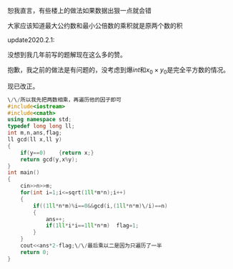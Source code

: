 恕我直言，有些楼上的做法如果数据出狠一点就会错

大家应该知道最大公约数和最小公倍数的乘积就是原两个数的积

update2020.2.1:

没想到我几年前写的题解现在这么多的赞。


抱歉，我之前的做法是有问题的，没考虑到爆$int$和$x_0\times y_0$是完全平方数的情况。

现已改正。

```cpp
\/\/所以我先把两数相乘，再遍历他的因子即可
#include<iostream>
#include<cmath>
using namespace std;
typedef long long ll;
int m,n,ans,flag;
ll gcd(ll x,ll y)
{
    if(y==0)    {return x;}
    return gcd(y,x%y);
}
int main()
{
    cin>>n>>m;
    for(int i=1;i<=sqrt(1ll*m*n);i++)
    {
        if((1ll*n*m)%i==0&&gcd(i,(1ll*n*m)\/i)==n)
        {
            ans++;
            if(1ll*i*i==1ll*n*m)  flag=1;
        }
    }
    cout<<ans*2-flag;\/\/最后乘以二是因为只遍历了一半
    return 0;
}
```